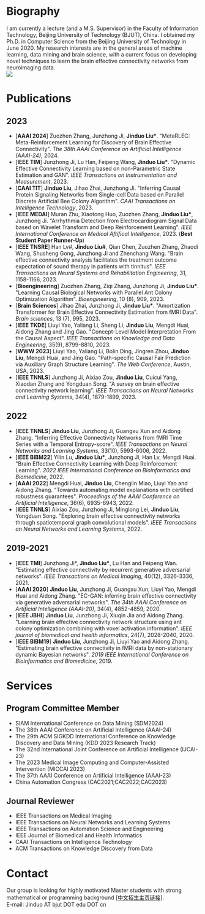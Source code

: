
# Biography

I am currently a lecture (and a M.S. Supervisor) in the Faculty of Information Technology, Beijing University of Technology (BJUT), China. I obtained my Ph.D. in Computer Science from the Beijing University of Technology in June 2020. My research interests are in the general areas of machine learning, data mining and brain science, with a current focus on developing novel techniques to learn the brain effective connectivity networks from neuroimaging data.  
![](qrcode_for_gh_0d3e241c6f10_258.jpg)

# Publications

## 2023
  * [__AAAI 2024__] Zuozhen Zhang, Junzhong Ji, __Jinduo Liu*__. "MetaRLEC: Meta-Reinforcement Learning for Discovery of Brain Effective Connectivity". _The 38th AAAI Conference on Artificial Intelligence (AAAI-24)_, 2024.
  * [__IEEE TIM__] Junzhong Ji, Lu Han, Feipeng Wang, __Jinduo Liu*__. "Dynamic Effective Connectivity Learning based on non-Parametric State Estimation and GAN". _IEEE Transactions on Instrumentation and Measurement_, 2023.
  * [__CAAI TIT__] __Jinduo Liu__, Jihao Zhai, Junzhong Ji. "Inferring Causal Protein Signaling Networks from Single-cell Data based on Parallel Discrete Artificial Bee Colony Algorithm". _CAAI Transactions on Intelligence Technology_, 2023.
  * [__IEEE MEDAI__] Muran Zhu, Xiaotong Huo, Zuozhen Zhang, __Jinduo Liu*__, Junzhong Ji. "Arrhythmia Detection from Electrocardiogram Signal Data based on Wavelet Transform and Deep Reinforcement Learning". _IEEE International Conference on Medical Aftifical Intelligence_, 2023. (__Best Student Paper Runner-Up__)
  * [__IEEE TNSRE__] Han Lv#, __Jinduo Liu#__, Qian Chen, Zuozhen Zhang, Zhaodi Wang, Shusheng Gong, Junzhong Ji and Zhenchang Wang. "Brain effective connectivity analysis facilitates the treatment outcome expectation of sound therapy in patients with tinnitus". _IEEE Transactions on Neural Systems and Rehabilitation Engineering_, 31, 1158-1166, 2023.
  * [__Bioengineering__] Zuozhen Zhang, Ziqi Zhang, Junzhong Ji, __Jinduo Liu*__. "Learning Causal Biological Networks with Parallel Ant Colony Optimization Algorithm". _Bioengineering_, 10 (8), 909, 2023.
  * [__Brain Sciences__] Jihao Zhai, Junzhong Ji, __Jinduo Liu*__. "Amortization Transformer for Brain Effective Connectivity Estimation from fMRI Data". _Brain sciences_, 13 (7), 995, 2023.
  * [__IEEE TKDE__] Liuyi Yao, Yaliang Li, Sheng Li, __Jinduo Liu__, Mengdi Huai, Aidong Zhang and Jing Gao. "Concept-Level Model Interpretation From the Causal Aspect". _IEEE Transactions on Knowledge and Data Engineering_, 35(9), 8799-8810, 2023. 
  * [__WWW 2023__] Liuyi Yao, Yaliang Li, Bolin Ding, Jingren Zhou, __Jinduo Liu__, Mengdi Huai, and Jing Gao. "Path-specific Causal Fair Prediction via Auxiliary Graph Structure Learning". _The Web Conference_, Austin, USA, 2023.
  * [__IEEE TNNLS__] Junzhong Ji, Aixiao Zou, __Jinduo Liu__, Cuicui Yang, Xiaodan Zhang and Yongduan Song. "A survey on brain effective connectivity network learning". _IEEE Transactions on Neural Networks and Learning Systems_, 34(4), 1879-1899, 2023.

## 2022
  * [__IEEE TNNLS__] __Jinduo Liu__, Junzhong Ji, Guangxu Xun and Aidong Zhang. "Inferring Effective Connectivity Networks from fMRI Time Series with a Temporal Entropy-score". _IEEE Transactions on Neural Networks and Learning Systems_, 33(10), 5993-6006, 2022.  
  * [__IEEE BIBM22__] Yilin Lu, __Jinduo Liu*__, Junzhong Ji, Han Lv, Mengdi Huai. "Brain Effective Connectivity Learning with Deep Reinforcement Learning". _2022 IEEE International Conference on Bioinformatics and Biomedicine_, 2022.
  * [__AAAI 2022__] Mengdi Huai, __Jinduo Liu__, Chenglin Miao, Liuyi Yao and Aidong Zhang. "Towards automating model explanations with certified robustness guarantees". _Proceedings of the AAAI Conference on Artificial Intelligence_, 36(6), 6935-6943, 2022. 
  * [__IEEE TNNLS__] Aixiao Zou, Junzhong Ji, Minglong Lei, __Jinduo Liu__, Yongduan Song. "Exploring brain effective connectivity networks through spatiotemporal graph convolutional models". _IEEE Transactions on Neural Networks and Learning Systems_, 2022.  

## 2019-2021
  * [__IEEE TMI__] Junzhong Ji*, __Jinduo Liu*__, Lu Han and Feipeng Wan. "Estimating effective connectivity by recurrent generative adversarial networks". _IEEE Transactions on Medical Imaging_, 40(12), 3326-3336, 2021.  
  * [__AAAI 2020__] __Jinduo Liu__, Junzhong Ji, Guangxu Xun, Liuyi Yao, Mengdi Huai and Aidong Zhang. "EC-GAN: inferring brain effective connectivity via generative adversarial networks". _The 34th AAAI Conference on Artificial Intelligence (AAAI-20)_, 34(4), 4852-4859, 2020.   
  * [__IEEE JBHI__] __Jinduo Liu__, Junzhong Ji, Xiuqin Jia and Aidong Zhang. "Learning brain effective connectivity network structure using ant colony optimization combining with voxel activation information". _IEEE journal of biomedical and health informatics_, 24(7), 2028-2040, 2020.
  * [__IEEE BIBM19__] __Jinduo Liu__, Junzhong Ji, Liuyi Yao and Aidong Zhang. "Estimating brain effective connectivity in fMRI data by non-stationary dynamic Bayesian networks". _2019 IEEE International Conference on Bioinformatics and Biomedicine_, 2019. 

     
# Services
## Program Committee Member
 * SIAM International Conference on Data Mining (SDM2024)
 * The 38th AAAI Conference on Artificial Intelligence (AAAI-24)
 * The 29th ACM SIGKDD International Conference on Knowledge Discovery and Data Mining (KDD 2023 Research Track)
 * The 32nd International Joint Conference on Artificial Intelligence (IJCAI-23)
 * The 2023 Medical Image Computing and Computer-Assisted Intervention (MICCAI 2023) 
 * The 37th AAAI Conference on Artificial Intelligence (AAAI-23)
 * China Automation Congress (CAC2021;CAC2022;CAC2023)
    
## Journal Reviewer
 * IEEE Transactions on Medical Imaging
 * IEEE Transactions on Neural Networks and Learning Systems
 * IEEE Transactions on Automation Science and Engineering
 * IEEE Journal of Biomedical and Health Informatics
 * CAAI Transactions on Intelligence Technology
 * ACM Transactions on Knowledge Discovery from Data
  
# Contact  
Our group is looking for highly motivated Master students with strong mathematical or programming background [[中文招生主页链接]](https://yanzhao.bjut.edu.cn/info/1182/4924.htm).  
E-mail: Jinduo AT bjut DOT edu DOT cn 
